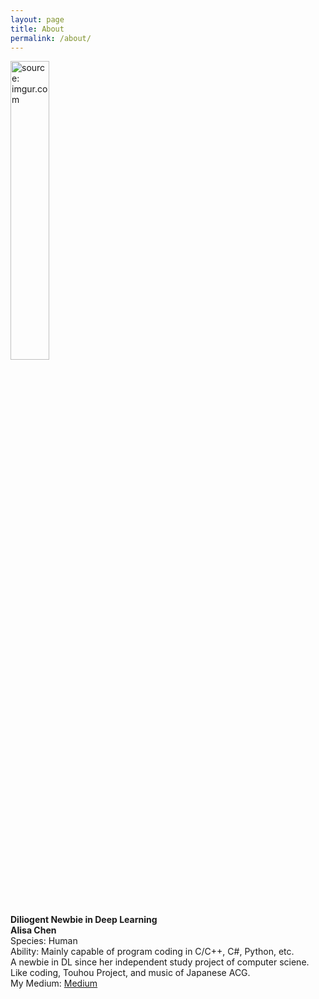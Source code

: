 ```yaml
---
layout: page
title: About
permalink: /about/
---
```

<a href="https://i.imgur.com/y1oVZPe.png"><img src="https://i.imgur.com/y1oVZPe.png" title="source: imgur.com" width=35% height=35% /></a>  
**Diliogent Newbie in Deep Learning**  
**Alisa Chen**  
Species: Human  
Ability: Mainly capable of program coding 
in 
C/C++, C#, Python, etc.  
A newbie in DL since her independent study 
project of computer sciene.  
Like coding, Touhou Project, and music of 
Japanese ACG.  
My Medium: [Medium](https://alisachen1114.medium.com)